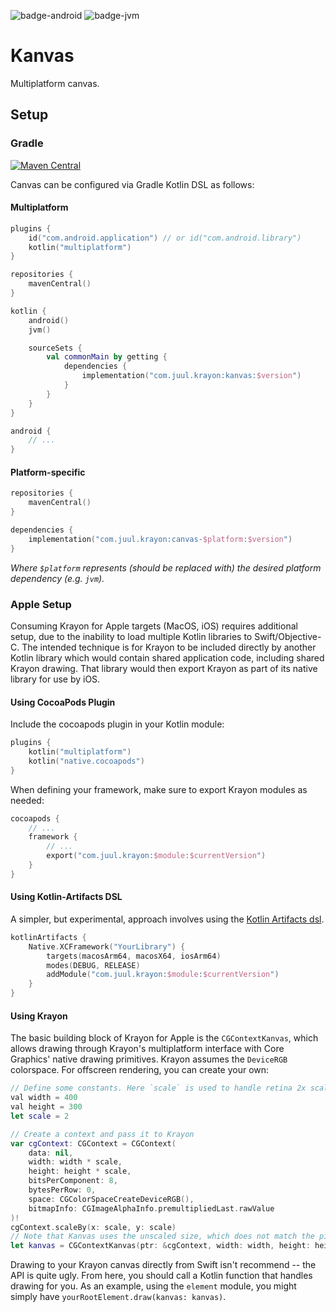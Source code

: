 ![badge-android]
![badge-jvm]

# Kanvas

Multiplatform canvas.

## Setup

### Gradle

[![Maven Central](https://maven-badges.herokuapp.com/maven-central/com.juul.krayon/kanvas/badge.svg)](https://maven-badges.herokuapp.com/maven-central/com.juul.krayon/kanvas)

Canvas can be configured via Gradle Kotlin DSL as follows:

#### Multiplatform

```kotlin
plugins {
    id("com.android.application") // or id("com.android.library")
    kotlin("multiplatform")
}

repositories {
    mavenCentral()
}

kotlin {
    android()
    jvm()

    sourceSets {
        val commonMain by getting {
            dependencies {
                implementation("com.juul.krayon:kanvas:$version")
            }
        }
    }
}

android {
    // ...
}
```

#### Platform-specific

```kotlin
repositories {
    mavenCentral()
}

dependencies {
    implementation("com.juul.krayon:canvas-$platform:$version")
}
```

_Where `$platform` represents (should be replaced with) the desired platform dependency (e.g. `jvm`)._

### Apple Setup

Consuming Krayon for Apple targets (MacOS, iOS) requires additional setup, due to the inability to
load multiple Kotlin libraries to Swift/Objective-C. The intended technique is for Krayon to be
included directly by another Kotlin library which would contain shared application code, including
shared Krayon drawing. That library would then export Krayon as part of its native library for use
by iOS.

#### Using CocoaPods Plugin

Include the cocoapods plugin in your Kotlin module:

```kotlin
plugins {
    kotlin("multiplatform")
    kotlin("native.cocoapods")
}
```

When defining your framework, make sure to export Krayon modules as needed:

```kotlin
cocoapods {
    // ...
    framework {
        // ...
        export("com.juul.krayon:$module:$currentVersion")
    }
}
```

#### Using Kotlin-Artifacts DSL

A simpler, but experimental, approach involves using the [Kotlin Artifacts dsl](https://kotlinlang.org/docs/multiplatform-native-artifacts.html).

```kotlin
kotlinArtifacts {
    Native.XCFramework("YourLibrary") {
        targets(macosArm64, macosX64, iosArm64)
        modes(DEBUG, RELEASE)
        addModule("com.juul.krayon:$module:$currentVersion")
    }
}
```

#### Using Krayon

The basic building block of Krayon for Apple is the `CGContextKanvas`, which allows drawing through
Krayon's multiplatform interface with Core Graphics' native drawing primitives. Krayon assumes the
`DeviceRGB` colorspace. For offscreen rendering, you can create your own:

```swift
// Define some constants. Here `scale` is used to handle retina 2x scaling
val width = 400
val height = 300
let scale = 2

// Create a context and pass it to Krayon
var cgContext: CGContext = CGContext(
    data: nil,
    width: width * scale,
    height: height * scale,
    bitsPerComponent: 8,
    bytesPerRow: 0,
    space: CGColorSpaceCreateDeviceRGB(),
    bitmapInfo: CGImageAlphaInfo.premultipliedLast.rawValue
)!
cgContext.scaleBy(x: scale, y: scale)
// Note that Kanvas uses the unscaled size, which does not match the pixel count of the CGContext
let kanvas = CGContextKanvas(ptr: &cgContext, width: width, height: height)
```

Drawing to your Krayon canvas directly from Swift isn't recommend -- the API is quite ugly. From here,
you should call a Kotlin function that handles drawing for you. As an example, using the `element`
module, you might simply have `yourRootElement.draw(kanvas: kanvas)`.

[badge-android]: http://img.shields.io/badge/platform-android-6EDB8D.svg?style=flat
[badge-ios]: http://img.shields.io/badge/platform-ios-CDCDCD.svg?style=flat
[badge-js]: http://img.shields.io/badge/platform-js-F8DB5D.svg?style=flat
[badge-jvm]: http://img.shields.io/badge/platform-jvm-DB413D.svg?style=flat
[badge-linux]: http://img.shields.io/badge/platform-linux-2D3F6C.svg?style=flat
[badge-windows]: http://img.shields.io/badge/platform-windows-4D76CD.svg?style=flat
[badge-mac]: http://img.shields.io/badge/platform-macos-111111.svg?style=flat
[badge-watchos]: http://img.shields.io/badge/platform-watchos-C0C0C0.svg?style=flat
[badge-tvos]: http://img.shields.io/badge/platform-tvos-808080.svg?style=flat
[badge-wasm]: https://img.shields.io/badge/platform-wasm-624FE8.svg?style=flat
